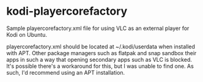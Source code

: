 # kodi-playercorefactory
Sample playercorefactory.xml file for using VLC as an external player for Kodi on Ubuntu.

playercorefactory.xml should be located at ~/.kodi/userdata when installed with APT.
Other package managers such as flatpak and snap sandbox their apps in such a way that opening secondary apps such as VLC is blocked. 
It's possible there's a workaround for this, but I was unable to find one.
As such, I'd recommend using an APT installation.
